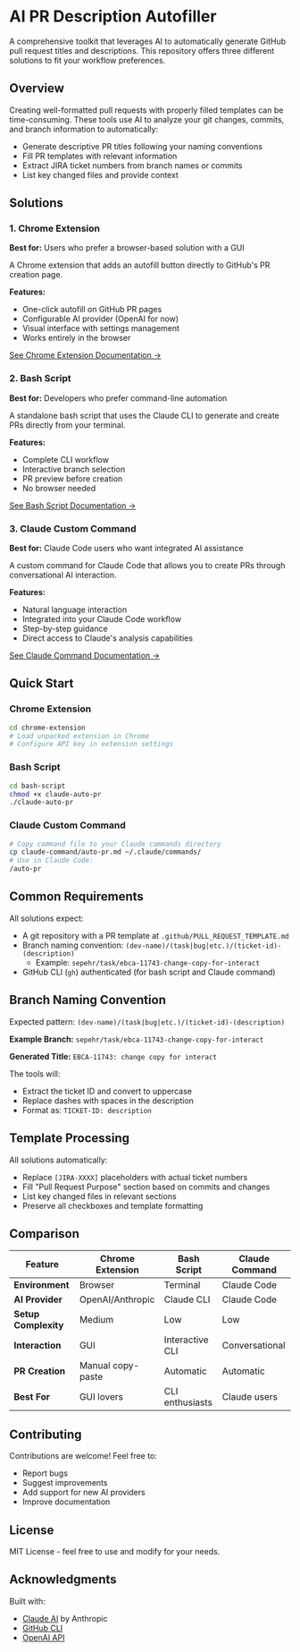 # AI PR Description Autofiller

A comprehensive toolkit that leverages AI to automatically generate GitHub pull request titles and descriptions. This repository offers three different solutions to fit your workflow preferences.

## Overview

Creating well-formatted pull requests with properly filled templates can be time-consuming. These tools use AI to analyze your git changes, commits, and branch information to automatically:
- Generate descriptive PR titles following your naming conventions
- Fill PR templates with relevant information
- Extract JIRA ticket numbers from branch names or commits
- List key changed files and provide context

## Solutions

### 1. Chrome Extension
**Best for:** Users who prefer a browser-based solution with a GUI

A Chrome extension that adds an autofill button directly to GitHub's PR creation page.

**Features:**
- One-click autofill on GitHub PR pages
- Configurable AI provider (OpenAI for now)
- Visual interface with settings management
- Works entirely in the browser

[See Chrome Extension Documentation →](./chrome-extension/README.md)

### 2. Bash Script
**Best for:** Developers who prefer command-line automation

A standalone bash script that uses the Claude CLI to generate and create PRs directly from your terminal.

**Features:**
- Complete CLI workflow
- Interactive branch selection
- PR preview before creation
- No browser needed

[See Bash Script Documentation →](./bash-script/README.md)

### 3. Claude Custom Command
**Best for:** Claude Code users who want integrated AI assistance

A custom command for Claude Code that allows you to create PRs through conversational AI interaction.

**Features:**
- Natural language interaction
- Integrated into your Claude Code workflow
- Step-by-step guidance
- Direct access to Claude's analysis capabilities

[See Claude Command Documentation →](./claude-command/README.md)

## Quick Start

### Chrome Extension
```bash
cd chrome-extension
# Load unpacked extension in Chrome
# Configure API key in extension settings
```

### Bash Script
```bash
cd bash-script
chmod +x claude-auto-pr
./claude-auto-pr
```

### Claude Custom Command
```bash
# Copy command file to your Claude commands directory
cp claude-command/auto-pr.md ~/.claude/commands/
# Use in Claude Code:
/auto-pr
```

## Common Requirements

All solutions expect:
- A git repository with a PR template at `.github/PULL_REQUEST_TEMPLATE.md`
- Branch naming convention: `(dev-name)/(task|bug|etc.)/(ticket-id)-(description)`
  - Example: `sepehr/task/ebca-11743-change-copy-for-interact`
- GitHub CLI (`gh`) authenticated (for bash script and Claude command)

## Branch Naming Convention

Expected pattern: `(dev-name)/(task|bug|etc.)/(ticket-id)-(description)`

**Example Branch:** `sepehr/task/ebca-11743-change-copy-for-interact`

**Generated Title:** `EBCA-11743: change copy for interact`

The tools will:
- Extract the ticket ID and convert to uppercase
- Replace dashes with spaces in the description
- Format as: `TICKET-ID: description`

## Template Processing

All solutions automatically:
- Replace `[JIRA-XXXX]` placeholders with actual ticket numbers
- Fill "Pull Request Purpose" section based on commits and changes
- List key changed files in relevant sections
- Preserve all checkboxes and template formatting

## Comparison

| Feature | Chrome Extension | Bash Script | Claude Command |
|---------|-----------------|-------------|----------------|
| **Environment** | Browser | Terminal | Claude Code |
| **AI Provider** | OpenAI/Anthropic | Claude CLI | Claude Code |
| **Setup Complexity** | Medium | Low | Low |
| **Interaction** | GUI | Interactive CLI | Conversational |
| **PR Creation** | Manual copy-paste | Automatic | Automatic |
| **Best For** | GUI lovers | CLI enthusiasts | Claude users |

## Contributing

Contributions are welcome! Feel free to:
- Report bugs
- Suggest improvements
- Add support for new AI providers
- Improve documentation

## License

MIT License - feel free to use and modify for your needs.

## Acknowledgments

Built with:
- [Claude AI](https://claude.ai) by Anthropic
- [GitHub CLI](https://cli.github.com/)
- [OpenAI API](https://openai.com/api/)
